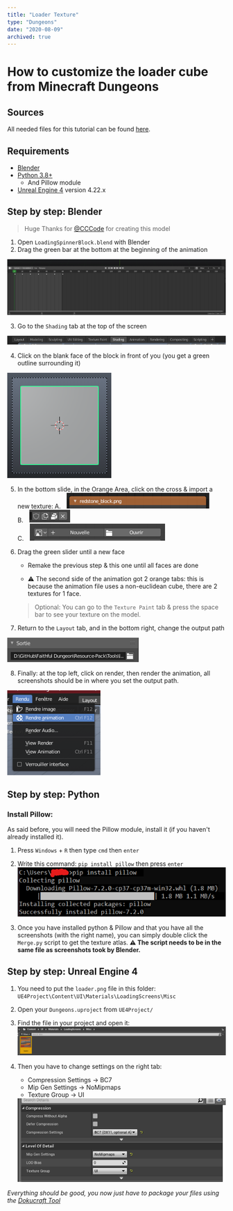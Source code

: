 ```yaml
---
title: "Loader Texture"
type: "Dungeons"
date: "2020-08-09"
archived: true
---
```


<h1> How to customize the loader cube from Minecraft Dungeons</h1>

## Sources
All needed files for this tutorial can be found [here](https://github.com/Faithful-Resource-Pack/Faithful-Dungeons-32x/tree/dungeons-latest/Tools/loader).

## Requirements
- [Blender](https://www.blender.org/)
- [Python 3.8+](https://www.python.org/)
    - And Pillow module
- [Unreal Engine 4](https://www.unrealengine.com/) version 4.22.x

## Step by step: Blender
> Huge Thanks for [@CCCode](https://github.com/EvenTorset) for creating this model

1. Open `LoadingSpinnerBlock.blend` with Blender
2. Drag the green bar at the bottom at the beginning of the animation
<img class="center" src="/images/pages/dungeons/loader-texture/1.png" alt="green bar" loading="lazy">

3. Go to the `Shading` tab at the top of the screen
<img class="center" src="/images/pages/dungeons/loader-texture/2.png" alt="shading tab" loading="lazy">

4. Click on the blank face of the block in front of you (you get a green outline surrounding it)
<img class="center" src="/images/pages/dungeons/loader-texture/3.png" alt="block green outline" loading="lazy">

5. In the bottom slide, in the Orange Area, click on the cross & import a new texture:
    A. <img style="padding-left: 10px;" src="/images/pages/dungeons/loader-texture/4.png" alt="import texture 1" loading="lazy"><br>
    B. <img style="padding-left: 10px;" src="/images/pages/dungeons/loader-texture/5.png" alt="import texture 2" loading="lazy"><br>
    C. <img style="padding-left: 10px;" src="/images/pages/dungeons/loader-texture/6.png" alt="import texture 3" loading="lazy"><br>

6. Drag the green slider until a new face
    - Remake the previous step & this one until all faces are done
    - <p class="red-text">⚠️ The second side of the animation got 2 orange tabs: this is because the animation file uses a non-euclidean cube, there are 2 textures for 1 face.</p>
    > Optional: You can go to the `Texture Paint` tab & press the space bar to see your texture on the model.

7. Return to the `Layout` tab, and in the bottom right, change the output path
  <img class="center" src="/images/pages/dungeons/loader-texture/7.png" alt="output path" loading="lazy">

8. Finally: at the top left, click on render, then render the animation, all screenshots should be in where you set the output path.
  <img class="center" src="/images/pages/dungeons/loader-texture/8.png" alt="render animation" loading="lazy">

## Step by step: Python
### Install Pillow:
As said before, you will need the Pillow module, install it (if you haven't already installed it).
1. Press `Windows` + `R` then type `cmd` then `enter`
2. Write this command: `pip install pillow` then press `enter`
    <img class="center" src="/images/pages/dungeons/loader-texture/9.png" alt="pip install command" loading="lazy">

3. Once you have installed python & Pillow and that you have all the screenshots (with the right name), you can simply double click the `Merge.py` script to get the texture atlas.
    <strong class="red-text">⚠️ The script needs to be in the same file as screenshots took by Blender.</strong>

## Step by step: Unreal Engine 4

1. You need to put the `loader.png` file in this folder: `UE4Project\Content\UI\Materials\LoadingScreens\Misc`
2. Open your `Dungeons.uproject` from `UE4Project/`
3. Find the file in your project and open it:
    <img class="center" src="/images/pages/dungeons/loader-texture/10.png" alt="open file" loading="lazy">

4. Then you have to change settings on the right tab:
    - Compression Settings → BC7
    - Mip Gen Settings → NoMipmaps
    - Texture Group → UI
    <img class="center" src="/images/pages/dungeons/loader-texture/11.png" alt="settings" loading="lazy">

<p class="center"><em>Everything should be good, you now just have to package your files using the <a href="https://github.com/Dokucraft/Dungeons-Mod-Kit">Dokucraft Tool</a></em></p>
